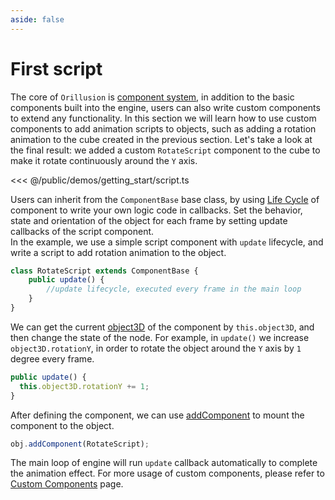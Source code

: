 ```yaml
---
aside: false
---
```

# First script
The core of `Orillusion` is [component system](/guide/core/component), in addition to the basic components built into the engine, users can also write custom components to extend any functionality. In this section we will learn how to use custom components to add animation scripts to objects, such as adding a rotation animation to the cube created in the previous section. Let's take a look at the final result: we added a custom `RotateScript` component to the cube to make it rotate continuously around the `Y` axis.

<Demo :height="500" src="/demos/getting_start/script.ts"></Demo>

<<< @/public/demos/getting_start/script.ts

Users can inherit from the `ComponentBase` base class, by using [Life Cycle](/guide/core/component#life-cycle) of component to write your own logic code in callbacks. Set the behavior, state and orientation of the object for each frame by setting update callbacks of the script component.   
In the example, we use a simple script component with `update` lifecycle, and write a script to add rotation animation to the object.

```ts
class RotateScript extends ComponentBase {
    public update() {
        //update lifecycle, executed every frame in the main loop
    }
}
```

We can get the current [object3D](/guide/core/object) of the component by `this.object3D`, and then change the state of the node. For example, in `update()` we increase `object3D.rotationY`, in order to rotate the object around the `Y` axis by `1` degree every frame.

```ts
public update() {
  this.object3D.rotationY += 1;
}
```

After defining the component, we can use [addComponent](/api/classes/Object3D#addcomponent) to mount the component to the object.

```ts
obj.addComponent(RotateScript);
```
The main loop of engine will run `update` callback automatically to complete the animation effect. For more usage of custom components, please refer to [Custom Components](/guide/core/component) page.